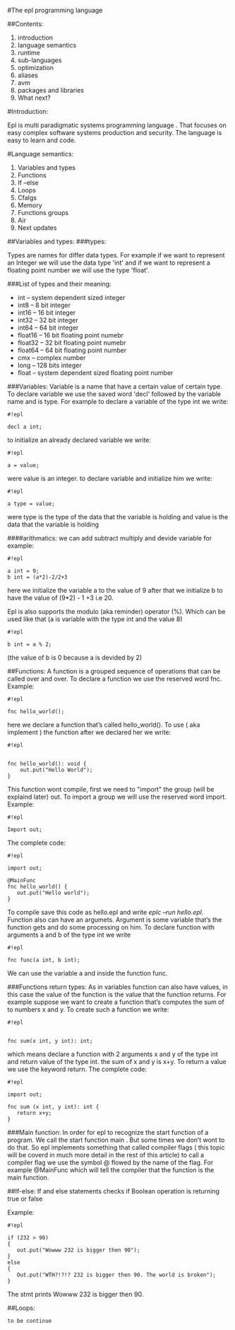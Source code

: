 #The epl programming language

##Contents:
1. introduction
2. language semantics
3. runtime
4. sub-languages
5. optimization
6. aliases
7. avm
8. packages and libraries
9. What next?

#Introduction:

Epl is multi paradigmatic systems programming language . That focuses on easy complex software systems
production and security. The language is easy to learn and code.

#Language semantics:
1. Variables and types
2. Functions
3. If –else
4. Loops
5. Cfalgs
6. Memory
7. Functions groups
8. Air
9. Next updates

##Variables and types:
###types:

Types are names for differ data types. For example if we want to represent an
Integer we will use the data type 'int' and if we want to represent a floating
point number we will use the type 'float'.

###List of types and their meaning:

* int – system dependent sized integer
* int8 – 8 bit integer
* int16 – 16 bit integer
* int32 – 32 bit integer
* int64 – 64 bit integer
* float16 – 16 bit floating point numebr
* float32 – 32 bit floating point numebr
* float64 – 64 bit floating point number
* cmx – complex number
* long – 128 bits integer
* float – system dependent sized floating point number

###Variables:
Variable is a name that have a certain value of certain type.
To declare variable we use the saved word 'decl' followed by the variable name
and is type. For example to declare a variable of the type int we write:

```
#!epl

decl a int;
```

to initialize an already declared variable we write:

```
#!epl

a = value;
```
were value is an integer.
to declare variable and initialize him we write:

```
#!epl

a type = value;
```

were type is the type of the data that the variable is holding and value is the data
that the variable is holding

####arithmatics:
we can add subtract multiply and devide variable for example:

```
#!epl

a int = 9;
b int = (a*2)-2/2+3
```

here we initialize the variable a to the value of 9
after that we initialize b to have the value of (9*2) - 1 +3 i.e 20.

Epl is also supports the modulo (aka reminder) operator (%). Which can be used like
that (a is variable with the type int and the value 8) 
```
#!epl

b int = a % 2;
```
(the value of b is 0
because a is devided by 2)

##Functions:
A function is a grouped sequence of operations that can be called over and over.
To declare a function we use the reserved word fnc.
Example:

```
#!epl

fnc hello_world();
```

here we declare a function that’s called hello_world(). To use ( aka implement ) the
function after we declared her we write:

```
#!epl


fnc hello_world(): void {
    out.put("Hello World");
}
```

This function wont compile, first we need to "import" the group (will be explaind
later) out. 
To import a group we will use the reserved word import.
Example:

```
#!epl

Import out;

```
The complete code:

```
#!epl

import out;

@MainFunc
fnc hello_world() {
   out.put("Hello world");
}
```


To compile save this code as hello.epl and write *eplc –run hello.epl*.
Function also can have an argumets. Argument is some variable that’s the function
gets and do some processing on him. To declare function with arguments a and b of
the type int we write 
```
#!epl

fnc func(a int, b int);
```

We can use the variable a and inside the function func.

###Functions return types:
As in variables function can also have values, in this case the value of the function is
the value that the function returns. For example suppose we want to create a
function that’s computes the sum of to numbers x and y. To create such a function
we write:
```
#!epl


fnc sum(x int, y int): int;
```

which means declare a function with 2 arguments x and y of the type int and return
value of the type int.
the sum of x and y is x+y. To return a value we use the keyword return.
The complete code:

```
#!epl

import out;

fnc sum (x int, y int): int {
   return x+y;
}
```

###Main function:
In order for epl to recognize the start function of a program. We call the start
function main . But some times we don’t wont to do that. So epl implements
something that called compiler flags ( this topic will be coverd in much more detail in
the rest of this article) to call a compiler flag we use the symbol @ flowed by the
name of the flag. For example @MainFunc which will tell the compiler that the
function is the main function.

##If-else:
If and else statements checks if Boolean operation is returning true or false

Example:

```
#!epl

if (232 > 90)
{
   out.put("Wowww 232 is bigger then 90");
}
else
{
   Out.put("WTH?!?!? 232 is bigger then 90. The world is broken");
}
```


The stmt prints Wowww 232 is bigger then 90.

##Loops:
 ```
to be continue
```